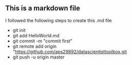 ## This is a markdown file

I followed the following steps to create this .md file
* git init
* git add HelloWorld.md
* git commit -m "commit first"
* git remote add origin "https://github.com/aps29892/datascientisttoolbox.git
* git push -u origin master